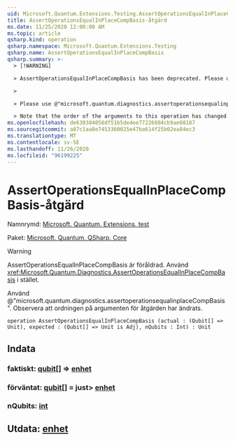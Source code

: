```yaml
---
uid: Microsoft.Quantum.Extensions.Testing.AssertOperationsEqualInPlaceCompBasis
title: AssertOperationsEqualInPlaceCompBasis-åtgärd
ms.date: 11/25/2020 12:00:00 AM
ms.topic: article
qsharp.kind: operation
qsharp.namespace: Microsoft.Quantum.Extensions.Testing
qsharp.name: AssertOperationsEqualInPlaceCompBasis
qsharp.summary: >-
  > [!WARNING]

  > AssertOperationsEqualInPlaceCompBasis has been deprecated. Please use <xref:Microsoft.Quantum.Diagnostics.AssertOperationsEqualInPlaceCompBasis> instead.

  >

  > Please use @"microsoft.quantum.diagnostics.assertoperationsequalinplaceCompBasis".

  > Note that the order of the arguments to this operation has changed.
ms.openlocfilehash: de630384058df51b5de4ee77226804cb9ae08187
ms.sourcegitcommit: a87c1aa8e7453360025e47ba614f25b02ea84ec3
ms.translationtype: MT
ms.contentlocale: sv-SE
ms.lasthandoff: 11/26/2020
ms.locfileid: "96199225"
---
```

# <a name="assertoperationsequalinplacecompbasis-operation"></a>AssertOperationsEqualInPlaceCompBasis-åtgärd

Namnrymd: [Microsoft. Quantum. Extensions. test](xref:Microsoft.Quantum.Extensions.Testing)

Paket: [Microsoft. Quantum. QSharp. Core](https://nuget.org/packages/Microsoft.Quantum.QSharp.Core)


> [!WARNING]
> AssertOperationsEqualInPlaceCompBasis är föråldrad. Använd <xref:Microsoft.Quantum.Diagnostics.AssertOperationsEqualInPlaceCompBasis> i stället.
>
> Använd @"microsoft.quantum.diagnostics.assertoperationsequalinplaceCompBasis".
> Observera att ordningen på argumenten för åtgärden har ändrats.



```qsharp
operation AssertOperationsEqualInPlaceCompBasis (actual : (Qubit[] => Unit), expected : (Qubit[] => Unit is Adj), nQubits : Int) : Unit
```


## <a name="input"></a>Indata

### <a name="actual--qubit--unit"></a>faktiskt: [qubit](xref:microsoft.quantum.lang-ref.qubit)[] => [enhet](xref:microsoft.quantum.lang-ref.unit) 




### <a name="expected--qubit--unit--is-adj"></a>förväntat: [qubit](xref:microsoft.quantum.lang-ref.qubit)[] = just> [enhet](xref:microsoft.quantum.lang-ref.unit)




### <a name="nqubits--int"></a>nQubits: [int](xref:microsoft.quantum.lang-ref.int)





## <a name="output--unit"></a>Utdata: [enhet](xref:microsoft.quantum.lang-ref.unit)

